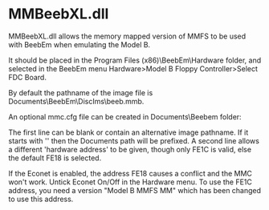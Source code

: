 # MMBeebXL.dll
MMBeebXL.dll allows the memory mapped version of MMFS to be used with BeebEm when emulating the Model B.

It should be placed in the Program Files (x86)\BeebEm\Hardware folder, and selected in the BeebEm menu Hardware>Model B Floppy Controller>Select FDC Board.

By default the pathname of the image file is Documents\BeebEm\DiscIms\beeb.mmb.

An optional mmc.cfg file can be created in Documents\Beebem folder:

The first line can be blank or contain an alternative image pathname.  If it starts with '\' then the Documents path will be prefixed.
A second line allows a different 'hardware address' to be given, though only FE1C is valid, else the default FE18 is selected.

If the Econet is enabled, the address FE18 causes a conflict and the MMC won't work.  Untick Econet On/Off in the Hardware menu.
To use the FE1C address, you need a version "Model B MMFS MM" which has been changed to use this address.
